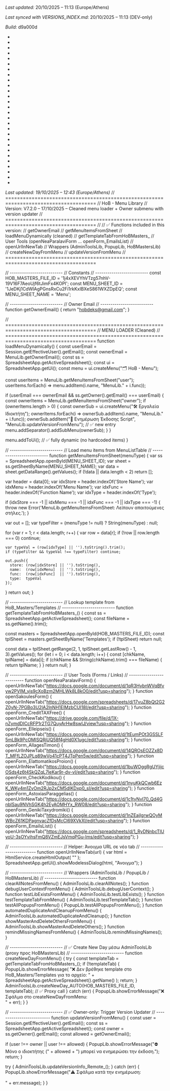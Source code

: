 *Last updated:* 20/10/2025 – 11:13 (Europe/Athens)

*Last synced with VERSIONS_INDEX.md:* 20/10/2025 – 11:13 (DEV-only)

*Build:* d9a000d



*



*



*



*



*



*



*



*



*



*



*



*



*



*



*



*



*



*



*



*

*
*
*
*
*
*
*
*
*Last updated: 19/10/2025 – 12:43 (Europe/Athens)*
// =====================================================================================
// HoB - Menu Library
// Version: V7.2.0 – 17/10/2025 – Cleaned menu loader + Owner submenu with version updater
// =====================================================================================
//
// ✅ Functions included in this version:
// getOwnerEmail
// getMenuItemsFromSheet
// loadMenuDynamically (cleaned)
// getTemplateTabFromHoBMasters_
// User Tools (openNeaParalaviForm … openForm_EmailsList)
// openUrlInNewTab
// Wrappers (AdminToolsLib, PopupLib, HoBMastersLib)
// createNewDayFromMenu
// updateVersionFromMenu
// =====================================================================================

// --------------------------
// Constants
// --------------------------
const HOB_MASTERS_FILE_ID = '1j4xXEVYhVTzg57nhV-19V16F7AeoUjf6tJimFx4KOPI';
const MENU_SHEET_ID       = '1JeDKj1CdWlAgPGnsRxCu2Fi1rkKxIBXeS861WXZDpEQ';
const MENU_SHEET_NAME     = 'Menu';

// --------------------------
// Owner Email
// --------------------------
function getOwnerEmail() {
  return "hobdeks@gmail.com";
}

// =====================================================================================
// MENU LOADER (Cleaned)
// =====================================================================================
function loadMenuDynamically() {
  const userEmail = Session.getEffectiveUser().getEmail();
  const ownerEmail = MenuLib.getOwnerEmail();
  const ss = SpreadsheetApp.getActiveSpreadsheet();
  const ui = SpreadsheetApp.getUi();
  const menu = ui.createMenu("🗂️ HoB - Menu");

  const userItems = MenuLib.getMenuItemsFromSheet("user");
  userItems.forEach(i => menu.addItem(i.name, "MenuLib." + i.func));

  if (userEmail === ownerEmail && ss.getOwner().getEmail() === userEmail) {
    const ownerItems = MenuLib.getMenuItemsFromSheet("owner");
    if (ownerItems.length > 0) {
      const ownerSub = ui.createMenu("🛠️ Εργαλεία Ιδιοκτήτη");
      ownerItems.forEach(i => ownerSub.addItem(i.name, "MenuLib." + i.func));
      ownerSub.addItem("🧩 Ενημέρωση Έκδοσης Script", "MenuLib.updateVersionFromMenu"); // ✅ new entry
      menu.addSeparator().addSubMenu(ownerSub);
    }
  }

  menu.addToUi(); // ✅ fully dynamic (no hardcoded items)
}

// --------------------------
// Load menu items from MenuListTable
// --------------------------
function getMenuItemsFromSheet(menuType) {
  var ss    = SpreadsheetApp.openById(MENU_SHEET_ID);
  var sheet = ss.getSheetByName(MENU_SHEET_NAME);
  var data  = sheet.getDataRange().getValues();
  if (!data || data.length < 2) return [];

  var header   = data[0];
  var idxStore = header.indexOf('Store Name');
  var idxMenu  = header.indexOf('Menu Name');
  var idxFunc  = header.indexOf('Function Name');
  var idxType  = header.indexOf('Type');

  if (idxStore === -1 || idxMenu === -1 || idxFunc === -1 || idxType === -1) {
    throw new Error('MenuLib.getMenuItemsFromSheet: Λείπουν απαιτούμενες στήλες.');
  }

  var out = [];
  var typeFilter = (menuType != null) ? String(menuType) : null;

  for (var r = 1; r < data.length; r++) {
    var row = data[r];
    if (!row || row.length === 0) continue;

    var typeVal = (row[idxType] || '').toString().trim();
    if (typeFilter && typeVal !== typeFilter) continue;

    out.push({
      store: (row[idxStore] || '').toString(),
      name:  (row[idxMenu]  || '').toString(),
      func:  (row[idxFunc]  || '').toString(),
      type:  typeVal
    });
  }
  return out;
}

// --------------------------
// Lookup template from HoB_Masters/Templates
// --------------------------
function getTemplateTabFromHoBMasters_() {
  const ss = SpreadsheetApp.getActiveSpreadsheet();
  const fileName = ss.getName().trim();

  const masters = SpreadsheetApp.openById(HOB_MASTERS_FILE_ID);
  const tplSheet = masters.getSheetByName('Templates');
  if (!tplSheet) return null;

  const data = tplSheet.getRange(2, 1, tplSheet.getLastRow() - 1, 3).getValues();
  for (let i = 0; i < data.length; i++) {
    const [chkName, tplName] = data[i];
    if (chkName && String(chkName).trim() === fileName) {
      return tplName;
    }
  }
  return null;
}

// --------------------------
// User Tools (Forms / Links)
// --------------------------
function openNeaParalaviForm() { openUrlInNewTab("https://docs.google.com/document/d/1qR3HybnWVqBfvyw2PVIM_yis9cXoBzm2MHLWk8L8kO0/edit?usp=sharing"); }
function openSakoulesForm() { openUrlInNewTab("https://docs.google.com/spreadsheets/d/17vuZ8bQt2G2Z0yN-7PGBo3U2IA2lnNH1ElMzbCUI18I/edit?usp=sharing"); }
function openForm_CreditTAXFree() { openUrlInNewTab("https://drive.google.com/file/d/1X-nZymdDICcRFP1r2TG7QuyArHw8swlJ/view?usp=sharing"); }
function openForm_Elleipseis() { openUrlInNewTab("https://docs.google.com/document/d/1tEumPOt3GSSLF5mLBk9PcOMISQRjUQ58f4gHd0X1ugc/edit?usp=sharing"); }
function openForm_AllagesTimon() { openUrlInNewTab("https://docs.google.com/document/d/14QROsEOZZx8DT_MFfLZOJPLq89wVo41cPT4JTpPen5w/edit?usp=sharing"); }
function openForm_ElattomatikosProion() { openUrlInNewTab("https://docs.google.com/document/d/1buWOggRgUYjijcOSds4z6t4SkQZqL7leKar9r-dv-vI/edit?usp=sharing"); }
function openForm_CheckKodikou() { openUrlInNewTab("https://docs.google.com/document/d/1nyuKkQCwb6EzK_WKy4m1ZvOm2RJp2xCM5dIKDxp0_sI/edit?usp=sharing"); }
function openForm_AstoxiasParaggelias() { openUrlInNewTab("https://docs.google.com/document/d/1c1tyNvI70_Qd4GnblSau9NVhSGK4h2EyAOMHYx_RW08/edit?usp=sharing"); }
function openForm_GenikiTaxydromiki() { openUrlInNewTab("https://docs.google.com/document/d/1nZEajIgrwQOyMWBcZ61KDPagnvacZfDsMcCI69XVkXI/edit?usp=sharing"); }
function openForm_EmailsList() { openUrlInNewTab("https://docs.google.com/spreadsheets/d/1_RyDNnbcTIUyoU-3sOYvihsFmQ8VZmEJsVmqPGu-lms/edit?usp=sharing"); }

// --------------------------
// Helper: Άνοιγμα URL σε νέο tab
// --------------------------
function openUrlInNewTab(url) {
  var html = HtmlService.createHtmlOutput(
    "<script>window.open('" + url + "', '_blank');google.script.host.close();</script>"
  );
  SpreadsheetApp.getUi().showModelessDialog(html, "Άνοιγμα");
}

// --------------------------
// Wrappers (AdminToolsLib / PopupLib / HoBMastersLib)
// --------------------------
function clearAllNotesFromMenu() { AdminToolsLib.clearAllNotes(); }
function debugUserContextFromMenu() { AdminToolsLib.debugUserContext(); }
function testLibExistsFromMenu() { AdminToolsLib.testLibExists(); }
function testTemplateTabFromMenu() { AdminToolsLib.testTemplateTab(); }
function testAllPopupsFromMenu() { PopupLib.testAllPopupsFromMenu(); }
function automatedDuplicateAndCleanupFromMenu() { AdminToolsLib.automatedDuplicateAndCleanup(); }
function showMasterAndDeleteOthersFromMenu() { AdminToolsLib.showMasterAndDeleteOthers(); }
function remindMissingNamesFromMenu() { AdminToolsLib.remindMissingNames(); }

// --------------------------
// ✅ Create New Day μέσω AdminToolsLib (proxy προς HoBMastersLib)
// --------------------------
function createNewDayFromMenu() {
  try {
    const templateTab = getTemplateTabFromHoBMasters_();
    if (!templateTab) {
      PopupLib.showErrorMessage(
        "❌ Δεν βρέθηκε template στο HoB_Masters/Templates για το αρχείο: " +
        SpreadsheetApp.getActiveSpreadsheet().getName()
      );
      return;
    }
    AdminToolsLib.createNewDay_AUTO(HOB_MASTERS_FILE_ID, templateTab); // ✅ Proxy call
  } catch (err) {
    PopupLib.showErrorMessage("❌ Σφάλμα στο createNewDayFromMenu:<br>" + err);
  }
}

// --------------------------
// ✅ Owner-only: Trigger Version Updater
// --------------------------
function updateVersionFromMenu() {
  const user = Session.getEffectiveUser().getEmail();
  const ss = SpreadsheetApp.getActiveSpreadsheet();
  const owner = ss.getOwner().getEmail();
  const allowed = getOwnerEmail();

  if (user !== owner || user !== allowed) {
    PopupLib.showErrorMessage("⛔ Μόνο ο ιδιοκτήτης (" + allowed + ") μπορεί να ενημερώσει την έκδοση.");
    return;
  }

  try {
    AdminToolsLib.updateVersionInfo_Remote_();
  } catch (err) {
    PopupLib.showErrorMessage("⚠️ Σφάλμα κατά την ενημέρωση:<br><br>" + err.message);
  }
}
